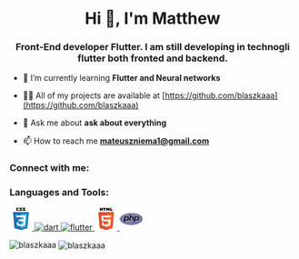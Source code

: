<h1 align="center">Hi 👋, I'm Matthew</h1>
<h3 align="center">Front-End developer Flutter. I am still developing in technogli flutter both fronted and backend.</h3>

- 🌱 I’m currently learning **Flutter and Neural networks**

- 👨‍💻 All of my projects are available at [https://github.com/blaszkaaa](https://github.com/blaszkaaa)

- 💬 Ask me about **ask about everything**

- 📫 How to reach me **mateuszniema1@gmail.com**

<h3 align="left">Connect with me:</h3>
<p align="left">
</p>

<h3 align="left">Languages and Tools:</h3>
<p align="left"> <a href="https://www.w3schools.com/css/" target="_blank" rel="noreferrer"> <img src="https://raw.githubusercontent.com/devicons/devicon/master/icons/css3/css3-original-wordmark.svg" alt="css3" width="40" height="40"/> </a> <a href="https://dart.dev" target="_blank" rel="noreferrer"> <img src="https://www.vectorlogo.zone/logos/dartlang/dartlang-icon.svg" alt="dart" width="40" height="40"/> </a> <a href="https://flutter.dev" target="_blank" rel="noreferrer"> <img src="https://www.vectorlogo.zone/logos/flutterio/flutterio-icon.svg" alt="flutter" width="40" height="40"/> </a> <a href="https://www.w3.org/html/" target="_blank" rel="noreferrer"> <img src="https://raw.githubusercontent.com/devicons/devicon/master/icons/html5/html5-original-wordmark.svg" alt="html5" width="40" height="40"/> </a> <a href="https://www.php.net" target="_blank" rel="noreferrer"> <img src="https://raw.githubusercontent.com/devicons/devicon/master/icons/php/php-original.svg" alt="php" width="40" height="40"/> </a> </p>

<p><img align="left" src="https://github-readme-stats.vercel.app/api/top-langs?username=blaszkaaa&show_icons=true&locale=en&layout=compact" alt="blaszkaaa" /></p>

<p>&nbsp;<img align="center" src="https://github-readme-stats.vercel.app/api?username=blaszkaaa&show_icons=true&locale=en" alt="blaszkaaa" /></p>
